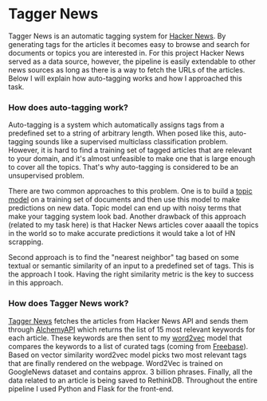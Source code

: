 # Tagger News 

Tagger News is an automatic tagging system for [Hacker News]. By generating tags for the articles it becomes easy to browse and search for documents or topics you are interested in. For this project Hacker News served as a data source, however, the pipeline is easily extendable to other news sources as long as there is a way to fetch the URLs of the articles. Below I will explain how auto-tagging works and how I approached this task.

### How does auto-tagging work?
Auto-tagging is a system which automatically assigns tags from a predefined set to a string of arbitrary length. When posed like this, auto-tagging sounds like a supervised multiclass classification problem. However, it is hard to find a training set of tagged articles that are relevant to your domain, and it's almost unfeasible to make one that is large enough to cover all the topics. That's why auto-tagging is considered to be an unsupervised problem.

There are two common approaches to this problem. One is to build a [topic model] on a training set of documents and then use this model to make predictions on new data. Topic model can end up with noisy terms that make your tagging system look bad. Another drawback of this approach (related to my task here) is that Hacker News articles cover aaaall the topics in the world so to make accurate predictions it would take a lot of HN scrapping.

Second approach is to find the "nearest neighbor" tag based on some textual or semantic similarity of an input to a predefined set of tags. This is the approach I took. Having the right similarity metric is the key to success in this approach. 

### How does Tagger News work?
[Tagger News] fetches the articles from Hacker News API and sends them through [AlchemyAPI] which returns the list of 15 most relevant keywords for each article. These keywords are then sent to my [word2vec] model that compares the keywords to a list of curated tags (coming from [Freebase]). Based on vector similarity word2vec model picks two most relevant tags that are finally rendered on the webpage. Word2Vec is trained on GoogleNews dataset and contains approx. 3 billion phrases. Finally, all the data related to an article is being saved to RethinkDB. Throughout the entire pipeline I used Python and Flask for the front-end.

<!-- As a little back story - Hacker News API graciously makes available the list of the 300 most popular articles at a given time and all the new items that users submit on to their website (comments, jobs, polls, etc.). I am only interested in items of type "story" (in other words, only articles). For each story I have the URL of the page but not the text of the article. This created problems for me due to the fact that HN articles are coming from various sources that made the web scraping a hard problem. For that reason my next step in the pipeline was to submit a URL of the article to AlchemyAPI that returns the keywords based on the content of the text. 
-->


[hacker news]: <https://news.ycombinator.com/>
[topic model]: <http://journalofdigitalhumanities.org/2-1/topic-modeling-a-basic-introduction-by-megan-r-brett/>
[Tagger News]: <http://www.taggernews.xyz/>
[word2vec]: <https://code.google.com/p/word2vec/>
[Freebase]: <http://www.freebase.com/>
[AlchemyAPI]: <http://www.alchemyapi.com/>